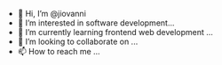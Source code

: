 - 👋 Hi, I’m @jiovanni
- 👀 I’m interested in  software development...
- 🌱 I’m currently learning frontend web development ...
- 💞️ I’m looking to collaborate on ...
- 📫 How to reach me ...

<!---
realBatman/realBatman is a ✨ special ✨ repository because its `README.md` (this file) appears on your GitHub profile.
You can click the Preview link to take a look at your changes.
--->
